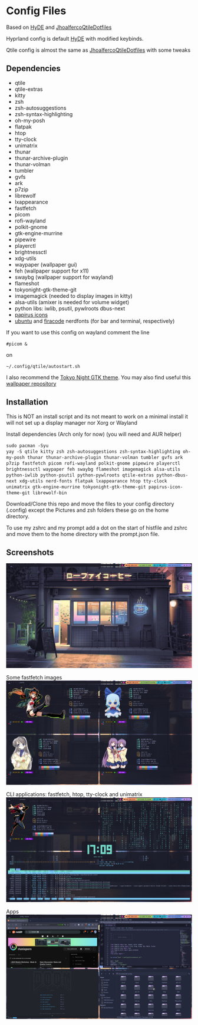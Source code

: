 # Config Files

Based on [HyDE](https://github.com/prasanthrangan/hyprdots) and [JhoalfercoQtileDotfiles](https://github.com/JhonatanFerrer/JhoalfercoQtileDotfiles) 

Hyprland config is default [HyDE](https://github.com/prasanthrangan/hyprdots) with modified keybinds.

Qtile config is almost the same as [JhoalfercoQtileDotfiles](https://github.com/JhonatanFerrer/JhoalfercoQtileDotfiles) with some tweaks

## Dependencies
- qtile
- qtile-extras
- kitty
- zsh
- zsh-autosuggestions
- zsh-syntax-highlighting
- oh-my-posh
- flatpak
- htop
- tty-clock
- unimatrix
- thunar
- thunar-archive-plugin
- thunar-volman
- tumbler
- gvfs
- ark
- p7zip
- librewolf
- lxappearance
- fastfetch
- picom
- rofi-wayland
- polkit-gnome
- gtk-engine-murrine
- pipewire
- playerctl
- brightnessctl
- xdg-utils
- waypaper (wallpaper gui)
- feh (wallpaper support for x11)
- swaybg (wallpaper support for wayland)
- flameshot
- tokyonight-gtk-theme-git
- imagemagick (needed to display images in kitty)
- alsa-utils (amixer is needed for volume widget)
- python libs: iwlib, psutil, pywlroots dbus-next
- [papirus icons](https://www.pling.com/p/1166289)
- [ubuntu](https://github.com/ryanoasis/nerd-fonts/releases/download/v3.2.1/Ubuntu.zip) and [firacode](https://github.com/ryanoasis/nerd-fonts/releases/download/v3.2.1/FiraCode.zip) nerdfonts (for bar and terminal, respectively)

If you want to use this config on wayland comment the line
```shell
#picom &
```
on
```shell
~/.config/qtile/autostart.sh
```

I also recommend the [Tokyo Night GTK theme](https://www.gnome-look.org/p/1681315). You may also find useful this [wallpaper repository](https://github.com/tokyo-night/wallpapers)

## Installation
This is NOT an install script and its not meant to work on a minimal install it will not set up a display manager nor Xorg or Wayland 

Install dependencies (Arch only for now) (you will need and AUR helper)

```shell
sudo pacman -Syu
yay -S qtile kitty zsh zsh-autosuggestions zsh-syntax-highlighting oh-my-posh thunar thunar-archive-plugin thunar-volman tumbler gvfs ark p7zip fastfetch picom rofi-wayland polkit-gnome pipewire playerctl brightnessctl waypaper feh swaybg flameshot imagemagick alsa-utils python-iwlib python-psutil python-pywlroots qtile-extras python-dbus-next xdg-utils nerd-fonts flatpak lxappearance htop tty-clock unimatrix gtk-engine-murrine tokyonight-gtk-theme-git papirus-icon-theme-git librewolf-bin
```
Download/Clone this repo and move the files to your config directory (.config) except the Pictures and zsh folders these go on the home directory.

To use my zshrc and my prompt add a dot on the start of histfile and zshrc and move them to the home directory with the prompt.json file.

## Screenshots
![imagen](https://github.com/Juancholololo/.config/blob/main/Pictures/screenshots/2024-10-16_17-30_1.png)

Some fastfetch images
![imagen](https://github.com/Juancholololo/.config/blob/main/Pictures/screenshots/2024-10-16_16-23.png)

CLI applications: fastfetch, htop, tty-clock and unimatrix
![imagen](https://github.com/Juancholololo/.config/blob/main/Pictures/screenshots/2024-10-16_17-09.png)

Apps
![imagen](https://github.com/Juancholololo/.config/blob/main/Pictures/screenshots/2024-10-16_17-30.png)
